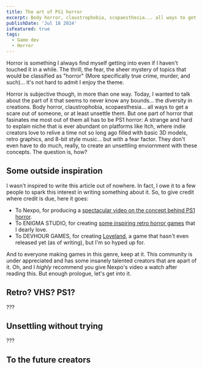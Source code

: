 ```yaml
---
title: The art of PS1 horror
excerpt: Body horror, claustrophobia, scopaesthesia... all ways to get a scare out of someone, or at least unsettle them. But one part of horror that fasinates me most out of them all has to be PS1 horror...
publishDate: 'Jul 18 2024'
isFeatured: true
tags:
  - Game dev
  - Horror
---
```


Horror is something I always find myself getting into even if I haven't touched it in a while. The thrill, the fear, the sheer mystery of topics that would be classified as "horror" (More specifically true crime, murder, and such)... it's not hard to admit I enjoy the theme.

Horror is subjective though, in more than one way. Today, I wanted to talk about the part of it that seems to never know any bounds... the diversity in creations. Body horror, claustrophobia, scopaesthesia... all ways to get a scare out of someone, or at least unsettle them. But one part of horror that fasinates me most out of them all has to be PS1 horror: A strange and hard to explain niche that is ever abundant on platforms like Itch, where indie creators love to relive a time not so long ago filled with basic 3D models, retro graphics, and 8-bit style music... but with a fear factor. They don't even have to do much, really, to create an unsettling enviornment with these concepts. The question is, how?

## Some outside inspiration

I wasn't inspired to write this article out of nowhere. In fact, I owe it to a few people to spark this interest in writing something about it. So, to give credit where credit is due, here it goes:

- To Nexpo, for producing a [spectacular video on the concept behind PS1 horror](https://www.youtube.com/watch?v=CAmQ5ODJJfA).
- To ENIGMA STUDIO, for creating [some inspiring retro horror games](https://enigma-studio.itch.io) that I dearly love.
- To DEVHOUR GAMES, for creating [Loveland](https://store.steampowered.com/app/1432340/Loveland/), a game that hasn't even released yet (as of writing), but I'm so hyped up for.

And to everyone making games in this genre, keep at it. This community is under appreciated and has some insanely talented creators that are apart of it. Oh, and I _highly_ recommend you give Nexpo's video a watch after reading this. But enough prologue, let's get into it.

## Retro? VHS? PS1?

???

## Unsettling without trying

???

## To the future creators
